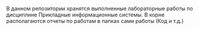 В данном репозитории хранятся выполненные лабораторные работы по дисциплине Прикладные информационные системы.
В корне располагаются отчеты по работам в папках сами работы (Код и т.д.)
